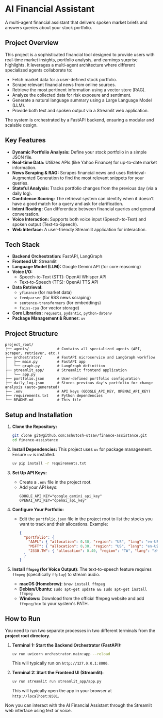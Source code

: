 # AI Financial Assistant

A multi-agent financial assistant that delivers spoken market briefs and answers queries about your stock portfolio.

## Project Overview

This project is a sophisticated financial tool designed to provide users with real-time market insights, portfolio analysis, and earnings surprise highlights. It leverages a multi-agent architecture where different specialized agents collaborate to:

* Fetch market data for a user-defined stock portfolio.
* Scrape relevant financial news from online sources.
* Retrieve the most pertinent information using a vector store (RAG).
* Analyze the collected data for risk exposure and sentiment.
* Generate a natural language summary using a Large Language Model (LLM).
* Provide both text and spoken output via a Streamlit web application.

The system is orchestrated by a FastAPI backend, ensuring a modular and scalable design.

## Key Features

* **Dynamic Portfolio Analysis:** Define your stock portfolio in a simple JSON file.
* **Real-time Data:** Utilizes APIs (like Yahoo Finance) for up-to-date market information.
* **News Scraping & RAG:** Scrapes financial news and uses Retrieval-Augmented Generation to find the most relevant snippets for your queries.
* **Stateful Analysis:** Tracks portfolio changes from the previous day (via a daily log).
* **Confidence Scoring:** The retrieval system can identify when it doesn't have a good match for a query and ask for clarification.
* **Intent Routing:** Can differentiate between financial queries and general conversation.
* **Voice Interaction:** Supports both voice input (Speech-to-Text) and spoken output (Text-to-Speech).
* **Web Interface:** A user-friendly Streamlit application for interaction.

## Tech Stack

* **Backend Orchestration:** FastAPI, LangGraph
* **Frontend UI:** Streamlit
* **Language Model (LLM):** Google Gemini API (for core reasoning)
* **Voice I/O:**
    * Speech-to-Text (STT): OpenAI Whisper API
    * Text-to-Speech (TTS): OpenAI TTS API
* **Data Retrieval:**
    * `yfinance` (for market data)
    * `feedparser` (for RSS news scraping)
    * `sentence-transformers` (for embeddings)
    * `faiss-cpu` (for vector storage)
* **Core Libraries:** `requests`, `pydantic`, `python-dotenv`
* **Package Management & Runner:** `uv`

## Project Structure
```
project_root/
├── agents/             # Contains all specialized agents (API, scraper, retriever, etc.)
├── orchestrator/       # FastAPI microservice and LangGraph workflow
│   ├── main.py         # FastAPI app
│   └── graph.py        # LangGraph definition
├── streamlit_app/      # Streamlit frontend application
│   └── app.py
├── portfolio.json      # User-defined portfolio configuration
├── daily_log.json      # Stores previous day's portfolio for change analysis (auto-generated)
├── .env                # API keys (GOOGLE_API_KEY, OPENAI_API_KEY)
├── requirements.txt    # Python dependencies
└── README.md           # This file
```

## Setup and Installation

1.  **Clone the Repository:**
    ```bash
    git clone git@github.com:ashutosh-utsav/finance-assistance.git
    cd finance-assistance
    ```

2.  **Install Dependencies:**
    This project uses `uv` for package management. Ensure `uv` is installed.
    ```bash
    uv pip install -r requirements.txt
    ```

3.  **Set Up API Keys:**
    * Create a `.env` file in the project root.
    * Add your API keys:
        ```env
        GOOGLE_API_KEY="google_gemini_api_key"
        OPENAI_API_KEY="openai_api_key"
        ```

4.  **Configure Your Portfolio:**
    * Edit the `portfolio.json` file in the project root to list the stocks you want to track and their allocations. Example:
        ```json
        {
          "portfolio": {
            "AAPL": { "allocation": 0.30, "region": "US", "lang": "en-US" },
            "MSFT": { "allocation": 0.30, "region": "US", "lang": "en-US" },
            "2330.TW": { "allocation": 0.40, "region": "TW", "lang": "zh-Hant" }
          }
        }
        ```

5.  **Install `ffmpeg` (for Voice Output):**
    The text-to-speech feature requires `ffmpeg` (specifically `ffplay`) to stream audio.
    * **macOS (Homebrew):** `brew install ffmpeg`
    * **Debian/Ubuntu:** `sudo apt-get update && sudo apt-get install ffmpeg`
    * **Windows:** Download from the official ffmpeg website and add `ffmpeg/bin` to your system's PATH.

## How to Run

You need to run two separate processes in two different terminals from the **project root directory**.

1.  **Terminal 1: Start the Backend Orchestrator (FastAPI):**
    ```bash
    uv run uvicorn orchestrator.main:app --reload
    ```
    This will typically run on `http://127.0.0.1:8000`.

2.  **Terminal 2: Start the Frontend UI (Streamlit):**
    ```bash
    uv run streamlit run streamlit_app/app.py
    ```
    This will typically open the app in your browser at `http://localhost:8501`.

Now you can interact with the AI Financial Assistant through the Streamlit web interface using text or voice.


